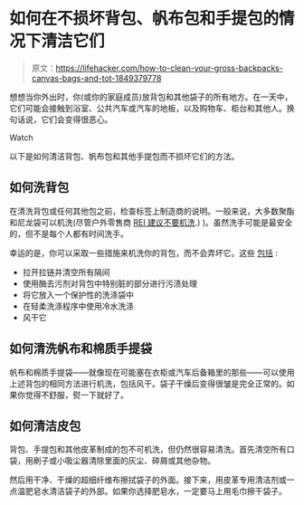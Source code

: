 # 如何在不损坏背包、帆布包和手提包的情况下清洁它们

> 原文：<https://lifehacker.com/how-to-clean-your-gross-backpacks-canvas-bags-and-tot-1849379778>

想想当你外出时，你(或你的家庭成员)放背包和其他袋子的所有地方。在一天中，它们可能会接触到浴室、公共汽车或汽车的地板，以及购物车、柜台和其他人。换句话说，它们会变得很恶心。

Watch

以下是如何清洁背包、帆布包和其他手提包而不损坏它们的方法。

## 如何洗背包

在清洗背包或任何其他包之前，检查标签上制造商的说明。一般来说，大多数聚酯和尼龙袋可以机洗(尽管户外零售商 [REI 建议不要机洗](https://www.rei.com/learn/expert-advice/backpack-how-to-clean.html#:~:text=Never%20wash%20a%20pack%20in,light%20can%20degrade%20the%20fabric).) )。虽然洗手可能是最安全的，但不是每个人都有时间洗手。

幸运的是，你可以采取一些措施来机洗你的背包，而不会弄坏它。这些 [包括](https://www.cnn.com/cnn-underscored/home/how-to-wash-a-backpack) :

*   拉开拉链并清空所有隔间
*   使用酶去污剂对背包中特别脏的部分进行污渍处理
*   将它放入一个保护性的洗涤袋中
*   在轻柔洗涤程序中使用冷水洗涤
*   风干它

## 如何清洗帆布和棉质手提袋

帆布和棉质手提袋——就像现在可能塞在衣柜或汽车后备箱里的那些——可以使用上述背包的相同方法进行机洗，包括风干。袋子干燥后变得很皱是完全正常的。如果你觉得不舒服，熨一下就好了。

## 如何清洁皮包

背包、手提包和其他皮革制成的包不可机洗，但仍然很容易清洗。首先清空所有口袋，用刷子或小吸尘器清除里面的灰尘、碎屑或其他杂物。

然后用干净、干燥的超细纤维布擦拭袋子的外面。接下来，用皮革专用清洁剂或一点温肥皂水清洁袋子的外部。如果你选择肥皂水，一定要马上用毛巾擦干袋子。